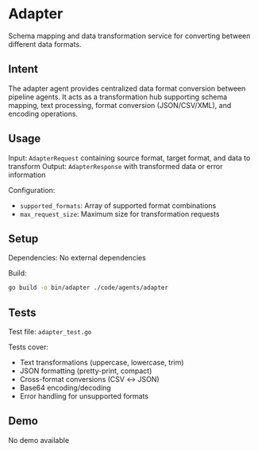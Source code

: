 # Adapter

Schema mapping and data transformation service for converting between different data formats.

## Intent

The adapter agent provides centralized data format conversion between pipeline agents. It acts as a transformation hub supporting schema mapping, text processing, format conversion (JSON/CSV/XML), and encoding operations.

## Usage

Input: `AdapterRequest` containing source format, target format, and data to transform
Output: `AdapterResponse` with transformed data or error information

Configuration:
- `supported_formats`: Array of supported format combinations
- `max_request_size`: Maximum size for transformation requests

## Setup

Dependencies: No external dependencies

Build:
```bash
go build -o bin/adapter ./code/agents/adapter
```

## Tests

Test file: `adapter_test.go`

Tests cover:
- Text transformations (uppercase, lowercase, trim)
- JSON formatting (pretty-print, compact)
- Cross-format conversions (CSV ↔ JSON)
- Base64 encoding/decoding
- Error handling for unsupported formats

## Demo

No demo available
